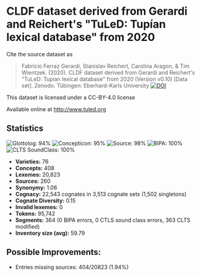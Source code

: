 # CLDF dataset derived from Gerardi and Reichert's "TuLeD: Tupían lexical database" from 2020

Cite the source dataset as

> Fabrício Ferraz Gerardi, Stanislav Reichert, Carolina Aragon, & Tim Wientzek. (2020). CLDF dataset derived from Gerardi and Reichert's "TuLeD: Tupían lexical database" from 2020 (Version v0.10) [Data set]. Zenodo. Tübingen: Eberhard-Karls University [![DOI](https://zenodo.org/badge/270269811.svg)](https://zenodo.org/badge/latestdoi/270269811)

This dataset is licensed under a CC-BY-4.0 license

Available online at http://www.tuled.org

## Statistics


![Glottolog: 94%](https://img.shields.io/badge/Glottolog-94%25-green.svg "Glottolog: 94%")
![Concepticon: 95%](https://img.shields.io/badge/Concepticon-95%25-green.svg "Concepticon: 95%")
![Source: 98%](https://img.shields.io/badge/Source-98%25-green.svg "Source: 98%")
![BIPA: 100%](https://img.shields.io/badge/BIPA-100%25-brightgreen.svg "BIPA: 100%")
![CLTS SoundClass: 100%](https://img.shields.io/badge/CLTS%20SoundClass-100%25-brightgreen.svg "CLTS SoundClass: 100%")

- **Varieties:** 76
- **Concepts:** 408
- **Lexemes:** 20,823
- **Sources:** 260
- **Synonymy:** 1.06
- **Cognacy:** 22,543 cognates in 3,513 cognate sets (1,502 singletons)
- **Cognate Diversity:** 0.15
- **Invalid lexemes:** 0
- **Tokens:** 95,742
- **Segments:** 364 (0 BIPA errors, 0 CTLS sound class errors, 363 CLTS modified)
- **Inventory size (avg):** 59.79

## Possible Improvements:



- Entries missing sources: 404/20823 (1.94%)





